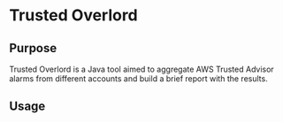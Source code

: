 # Trusted Overlord

## Purpose

Trusted Overlord  is a Java tool aimed to aggregate AWS Trusted Advisor alarms from different accounts
and build a brief report with the results.

## Usage


